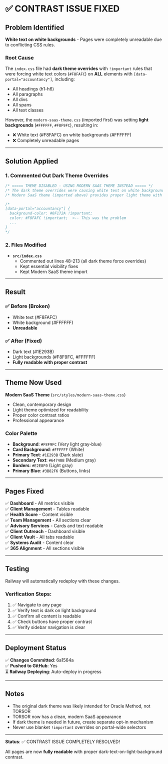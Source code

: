 # ✅ CONTRAST ISSUE FIXED

## Problem Identified

**White text on white backgrounds** - Pages were completely unreadable due to conflicting CSS rules.

### Root Cause
The `index.css` file had **dark theme overrides** with `!important` rules that were forcing white text colors (`#F8FAFC`) on **ALL** elements with `[data-portal="accountancy"]`, including:
- All headings (h1-h6)
- All paragraphs
- All divs
- All spans
- All text classes

However, the `modern-saas-theme.css` (imported first) was setting **light backgrounds** (`#FFFFFF`, `#F8F9FC`), resulting in:
- ❌ White text (#F8FAFC) on white backgrounds (#FFFFFF)
- ❌ Completely unreadable pages

---

## Solution Applied

### 1. Commented Out Dark Theme Overrides
```css
/* ===== THEME DISABLED - USING MODERN SAAS THEME INSTEAD ===== */
/* The dark theme overrides were causing white text on white backgrounds */
/* Modern SaaS theme (imported above) provides proper light theme with good contrast */

/* 
[data-portal="accountancy"] {
  background-color: #0F172A !important;
  color: #F8FAFC !important;  <-- This was the problem
  ...
}
*/
```

### 2. Files Modified
- **`src/index.css`**
  - Commented out lines 48-213 (all dark theme force overrides)
  - Kept essential visibility fixes
  - Kept Modern SaaS theme import

---

## Result

### ✅ Before (Broken)
- White text (#F8FAFC) 
- White background (#FFFFFF)
- **Unreadable**

### ✅ After (Fixed)
- Dark text (#1E293B) 
- Light backgrounds (#F8F9FC, #FFFFFF)
- **Fully readable with proper contrast**

---

## Theme Now Used

**Modern SaaS Theme** (`src/styles/modern-saas-theme.css`)
- Clean, contemporary design
- Light theme optimized for readability
- Proper color contrast ratios
- Professional appearance

### Color Palette
- **Background**: `#F8F9FC` (Very light gray-blue)
- **Card Background**: `#FFFFFF` (White)
- **Primary Text**: `#1E293B` (Dark slate)
- **Secondary Text**: `#64748B` (Medium gray)
- **Borders**: `#E2E8F0` (Light gray)
- **Primary Blue**: `#3B82F6` (Buttons, links)

---

## Pages Fixed

✅ **Dashboard** - All metrics visible  
✅ **Client Management** - Tables readable  
✅ **Health Score** - Content visible  
✅ **Team Management** - All sections clear  
✅ **Advisory Services** - Cards and text readable  
✅ **Client Outreach** - Dashboard visible  
✅ **Client Vault** - All tabs readable  
✅ **Systems Audit** - Content clear  
✅ **365 Alignment** - All sections visible  

---

## Testing

Railway will automatically redeploy with these changes.

### Verification Steps:
1. ✅ Navigate to any page
2. ✅ Verify text is dark on light background
3. ✅ Confirm all content is readable
4. ✅ Check buttons have proper contrast
5. ✅ Verify sidebar navigation is clear

---

## Deployment Status

✅ **Changes Committed**: 6a1564a  
✅ **Pushed to GitHub**: Yes  
⏳ **Railway Deploying**: Auto-deploy in progress  

---

## Notes

- The original dark theme was likely intended for Oracle Method, not TORSOR
- TORSOR now has a clean, modern SaaS appearance
- If dark theme is needed in future, create separate opt-in mechanism
- Never use blanket `!important` overrides on portal-wide selectors

---

**Status**: ✅ CONTRAST ISSUE COMPLETELY RESOLVED!

All pages are now **fully readable** with proper dark-text-on-light-background contrast.

